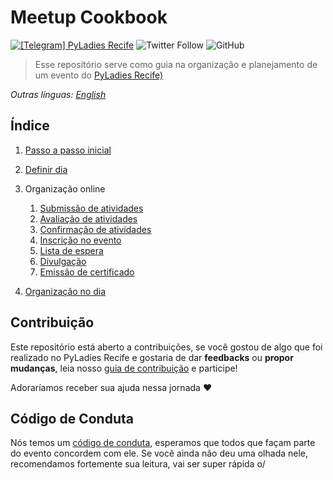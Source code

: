 # Meetup Cookbook
[![\[Telegram\] PyLadies Recife](https://img.shields.io/badge/telegram-pugpe-blue.svg?style=flat-square)](https://t.me/pyladiesrecife)
![Twitter Follow](https://img.shields.io/twitter/follow/pyladies_recife?style=social)
![GitHub](https://img.shields.io/github/license/pyladiesrecife/meetup-cookbook)

>Esse repositório serve como guia na organização e planejamento de um evento do [PyLadies Recife)](https://recife.pyladies.com/)

*Outras línguas: [English](README.en.md)*

## Índice
 1. [Passo a passo inicial](languages/portuguese/arquivos/PASSO-A-PASSO.md)
 2. [Definir dia](languages/portuguese/arquivos/DEFINIR-DIA.md)
 3. Organização online
  
    1. [Submissão de atividades](languages/portuguese/arquivos/ATIVIDADES.md#submissão-de-atividades)
    2. [Avaliação de atividades](languages/portuguese/arquivos/ATIVIDADES.md#avaliação-de-atividades)
    3. [Confirmação de atividades](languages/portuguese/arquivos/ATIVIDADES.md#confirmação-de-atividades)
    4. [Inscrição no evento](languages/portuguese/arquivos/EVENTO.md#inscrição-no-evento)
    5. [Lista de espera](languages/portuguese/arquivos/EVENTO.md#lista-de-espera)
    6. [Divulgação](languages/portuguese/arquivos/DIVULGACAO.md)
    7. [Emissão de certificado](languages/portuguese/arquivos/EVENTO.md#emissão-de-certificado)
 
 4. [Organização no dia](languages/portuguese/arquivos/ORGANIZACAO-DIA.md)

## Contribuição

Este repositório está aberto a contribuições, se você gostou de algo que foi realizado no PyLadies Recife e gostaria de dar **feedbacks** ou **propor mudanças**, leia nosso [guia de contribuição](languages/portuguese/CONTRIBUTING.md) e participe!

Adoraríamos receber sua ajuda nessa jornada :heart:

## Código de Conduta

Nós temos um [código de conduta](https://github.com/pyladies-brazil/codigo-de-conduta), esperamos que todos que façam parte do evento concordem com ele. Se você ainda não deu uma olhada nele, recomendamos fortemente sua leitura, vai ser super rápida o/
